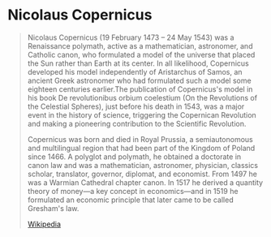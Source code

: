 # Nicolaus Copernicus

> Nicolaus Copernicus (19 February 1473 – 24 May 1543) was a Renaissance polymath, active as a mathematician, astronomer, and Catholic canon, who formulated a model of the universe that placed the Sun rather than Earth at its center. In all likelihood, Copernicus developed his model independently of Aristarchus of Samos, an ancient Greek astronomer who had formulated such a model some eighteen centuries earlier.The publication of Copernicus's model in his book De revolutionibus orbium coelestium (On the Revolutions of the Celestial Spheres), just before his death in 1543, was a major event in the history of science, triggering the Copernican Revolution and making a pioneering contribution to the Scientific Revolution.
> 
> Copernicus was born and died in Royal Prussia, a semiautonomous and multilingual region that had been part of the Kingdom of Poland since 1466. A polyglot and polymath, he obtained a doctorate in canon law and was a mathematician, astronomer, physician, classics scholar, translator, governor, diplomat, and economist. From 1497 he was a Warmian Cathedral chapter canon. In 1517 he derived a quantity theory of money—a key concept in economics—and in 1519 he formulated an economic principle that later came to be called Gresham's law.
>
> [Wikipedia](https://en.wikipedia.org/wiki/Nicolaus%20Copernicus)

